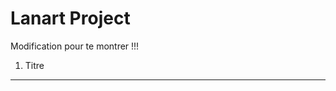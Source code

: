 Lanart Project
========================

Modification pour te montrer !!!

1) Titre
--------------------------------